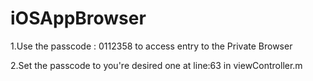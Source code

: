 # iOSAppBrowser


1.Use the passcode : 0112358 to access entry to the Private Browser



2.Set the passcode to you're desired one at line:63 in viewController.m



